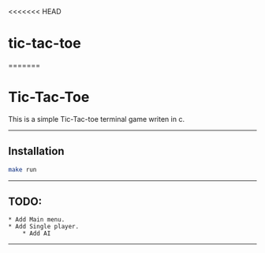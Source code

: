 <<<<<<< HEAD
# tic-tac-toe
=======
# Tic-Tac-Toe


This is a simple Tic-Tac-toe terminal game writen in c.

---
## Installation

```bash
make run
```


---
## TODO:
    * Add Main menu.
    * Add Single player.
        * Add AI
---
>>>>>>> #
